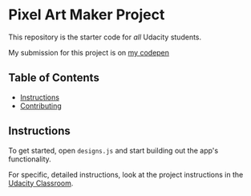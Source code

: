 # Pixel Art Maker Project

This repository is the starter code for _all_ Udacity students. 

My submission for this project is on [my codepen](https://codepen.io/alibar/pen/ZxWbKP)

## Table of Contents

* [Instructions](#instructions)
* [Contributing](#contributing)

## Instructions

To get started, open `designs.js` and start building out the app's functionality.

For specific, detailed instructions, look at the project instructions in the [Udacity Classroom](https://classroom.udacity.com/me).